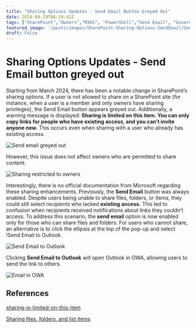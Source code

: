 ```yaml
---
title: "Sharing Options Updates - Send Email Button Greyed Out"
date: 2024-04-29T06:19:42Z
tags: ["SharePoint","Owners","M365", "PowerShell","Send Email", "Governance"]
featured_image: '/posts/images/SharePoint-Sharing-Options-SendEmail/SendLinkInOutlook.png'
draft: False
---
```


# Sharing Options Updates - Send Email button greyed out

Starting from March 2024, there has been a notable change in SharePoint’s sharing options. If a user is not allowed to share on a SharePoint site (for instance, when a user is a member and only owners have sharing privileges), the Send Email button appears greyed out. Additionally, a warning message is displayed: **Sharing is limited on this item. You can only copy links for people who have existing access, and you can’t invite anyone new.** This occurs even when sharing with a user who already has existing access.

![Send email greyed out](../images/SharePoint-Sharing-Options-SendEmail/SendEmailGreyed.png) 

However, this issue does not affect owners who are permitted to share content.

![Sharing restricted to owners](../images/SharePoint-Sharing-Options-SendEmail/SiteSharingSettings_Owners.png) 

Interestingly, there is no official documentation from Microsoft regarding these sharing enhancements. Previously, the **Send Email** button was always enabled. Despite users being unable to share files, folders, or items, they could still select recipients who lacked **existing access.** This led to confusion when recipients received notifications about links they couldn’t access. To address this scenario, the **send email** option is now enabled only for those who can share files and folders. For users who cannot share, an alternative is to click the ellipsis at the top of the pop-up and select !Send Email to Outlook.

![Send Email to Outlook](../images/SharePoint-Sharing-Options-SendEmail/SendLinkInOutlook.png) 

Clicking **Send Email to Outlook** will open Outlook in OWA, allowing users to send the link to others.

![Email in OWA](../images/SharePoint-Sharing-Options-SendEmail/EmailinOWA.png) 

## References 

[sharing-is-limited-on-this-item](https://techcommunity.microsoft.com/t5/sharepoint/sharing-is-limited-on-this-item/m-p/4084439)

[Sharing files, folders, and list items](https://support.microsoft.com/en-gb/office/sharing-files-folders-and-list-items-74cab0bf-39c6-4112-a63f-88ee121722d0?wt.mc_id=MVP_308367)

